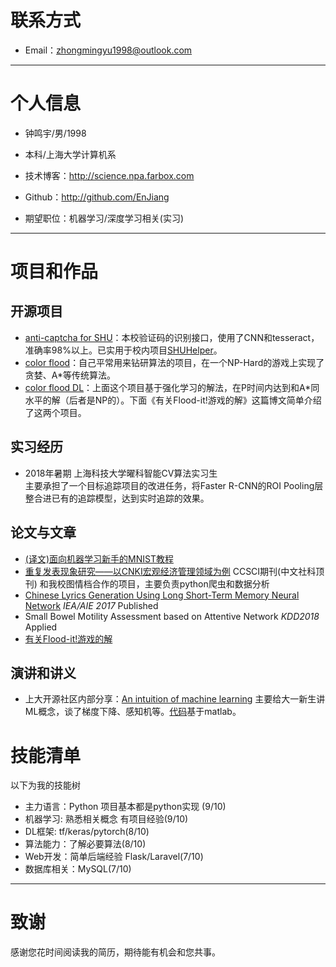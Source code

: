 # 联系方式

- Email：zhongmingyu1998@outlook.com

---

# 个人信息

 - 钟鸣宇/男/1998 
 - 本科/上海大学计算机系 
 - 技术博客：http://science.npa.farbox.com 
 - Github：http://github.com/EnJiang

 - 期望职位：机器学习/深度学习相关(实习)

---

# 项目和作品

## 开源项目

 - [anti-captcha for SHU](https://github.com/shuopensourcecommunity/anti-captcha.shuosc.org)：本校验证码的识别接口，使用了CNN和tesseract，准确率98%以上。已实用于校内项目[SHUHelper](https://www.shuhelper.cn/)。
 - [color flood](https://github.com/EnJiang/colorFlood)：自己平常用来钻研算法的项目，在一个NP-Hard的游戏上实现了贪婪、A*等传统算法。
 - [color flood DL](https://github.com/EnJiang/color_flood_dl)：上面这个项目基于强化学习的解法，在P时间内达到和A*同水平的解（后者是NP的）。下面《有关Flood-it!游戏的解》这篇博文简单介绍了这两个项目。

 ## 实习经历
 - 2018年暑期 上海科技大学曜科智能CV算法实习生 <br>
   主要承担了一个目标追踪项目的改进任务，将Faster R-CNN的ROI Pooling层整合进已有的追踪模型，达到实时追踪的效果。

## 论文与文章
- [(译文)面向机器学习新手的MNIST教程](http://science.npa.park.bitcron.com/post/tensorflow/-yi-wen-mian-xiang-ji-qi-xue-xi-xin-shou-de-mnistjiao-cheng)
- [重复发表现象研究——以CNKI宏观经济管理领域为例](http://www.cjstp.cn/cjstp/ch/reader/view_abstract.aspx?file_no=201711010905&flag=1) CCSCI期刊(中文社科顶刊) 和我校图情档合作的项目，主要负责python爬虫和数据分析
- [Chinese Lyrics Generation Using Long Short-Term Memory Neural Network](https://link.springer.com/chapter/10.1007/978-3-319-60045-1_43) *IEA/AIE 2017* Published
- Small Bowel Motility Assessment based on Attentive Network *KDD2018* Applied
- [有关Flood-it!游戏的解](http://science.npa.park.bitcron.com/post/ri-chang-shi-yan/you-guan-flood-it!you-xi-de-jie)

## 演讲和讲义
- 上大开源社区内部分享：[An intuition of machine learning](https://github.com/EnJiang/resume/blob/master/An%20intuition%20of%20machine%20learning.pdf) 主要给大一新生讲ML概念，谈了梯度下降、感知机等。[代码](https://github.com/EnJiang/resume/blob/master/An%20intuition%20of%20machine%20learning.rar)基于matlab。

# 技能清单
以下为我的技能树
- 主力语言：Python 项目基本都是python实现 (9/10)
- 机器学习: 熟悉相关概念 有项目经验(9/10)
- DL框架: tf/keras/pytorch(8/10)
- 算法能力：了解必要算法(8/10)
- Web开发：简单后端经验 Flask/Laravel(7/10)
- 数据库相关：MySQL(7/10)

---

# 致谢
感谢您花时间阅读我的简历，期待能有机会和您共事。